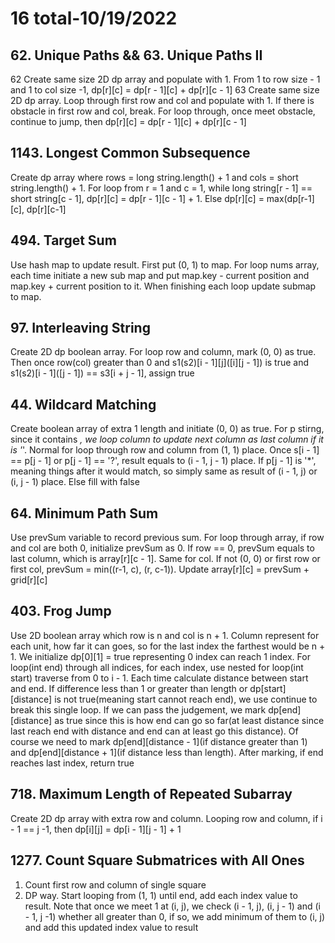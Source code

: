 # 16 total-10/19/2022

## 62. Unique Paths && 63. Unique Paths II
62
Create same size 2D dp array and populate with 1. From 1 to row size - 1 and 1 to col size -1, dp[r][c] = dp[r - 1][c] + dp[r][c - 1]
63
Create same size 2D dp array. Loop through first row and col and populate with 1. If there is obstacle in first row and col, break.
For loop through, once meet obstacle, continue to jump, then dp[r][c] = dp[r - 1][c] + dp[r][c - 1]

## 1143. Longest Common Subsequence
Create dp array where rows = long string.length() + 1 and cols = short string.length() + 1.
For loop from r = 1 and c = 1, while long string[r - 1] == short string[c - 1], dp[r][c] = dp[r - 1][c - 1] + 1. Else dp[r][c] = max(dp[r-1][c], dp[r][c-1]

## 494. Target Sum
Use hash map to update result. First put (0, 1) to map.
For loop nums array, each time initiate a new sub map and put map.key - current position and map.key + current position to it. When finishing each loop update submap to map.

## 97. Interleaving String
Create 2D dp boolean array.
For loop row and column, mark (0, 0) as true. Then once row(col) greater than 0 and s1(s2)[i - 1][j]([i][j - 1]) is true and s1(s2)[i - 1]([j - 1]) == s3[i + j - 1], assign true

## 44. Wildcard Matching
Create boolean array of extra 1 length and initiate (0, 0) as true. For p stirng, since it contains *, we loop column to update next column as last column if it is '*'.
Normal for loop through row and column from (1, 1) place. Once s[i - 1] == p[j - 1] or p[j - 1] == '?', result equals to (i - 1, j - 1) place. If p[j - 1] is '*', meaning things after it would match, so simply same as result of (i - 1, j) or (i, j - 1) place. Else fill with false

## 64. Minimum Path Sum
Use prevSum variable to record previous sum. For loop through array, if row and col are both 0, initialize prevSum as 0. If row == 0, prevSum equals to last column, which is array[r][c - 1]. Same for col. If not (0, 0) or first row or first col, prevSum = min((r-1, c), (r, c-1)). Update array[r][c] = prevSum + grid[r][c]

## 403. Frog Jump
Use 2D boolean array which row is n and col is n + 1. Column represent for each unit, how far it can goes, so for the last index the farthest would be n + 1. We initialize dp[0][1] = true representing 0 index can reach 1 index.
For loop(int end) through all indices, for each index, use nested for loop(int start) traverse from 0 to i - 1. Each time calculate distance between start and end. If difference less than 1 or greater than length or dp[start][distance] is not true(meaning start cannot reach end), we use continue to break this single loop. If we can pass the judgement, we mark dp[end][distance] as true since this is how end can go so far(at least distance since last reach end with distance and end can at least go this distance). Of course we need to mark dp[end][distance - 1](if distance greater than 1) and dp[end][distance + 1](if distance less than length). After marking, if end reaches last index, return true

## 718. Maximum Length of Repeated Subarray
Create 2D dp array with extra row and column. Looping row and column, if i - 1 == j -1, then dp[i][j] = dp[i - 1][j - 1] + 1

## 1277. Count Square Submatrices with All Ones
1. Count first row and column of single square
2. DP way. Start looping from (1, 1) until end, add each index value to result. Note that once we meet 1 at (i, j), we check (i - 1, j), (i, j - 1) and (i - 1, j -1) whether all greater than 0, if so, we add minimum of them to (i, j) and add this updated index value to result
